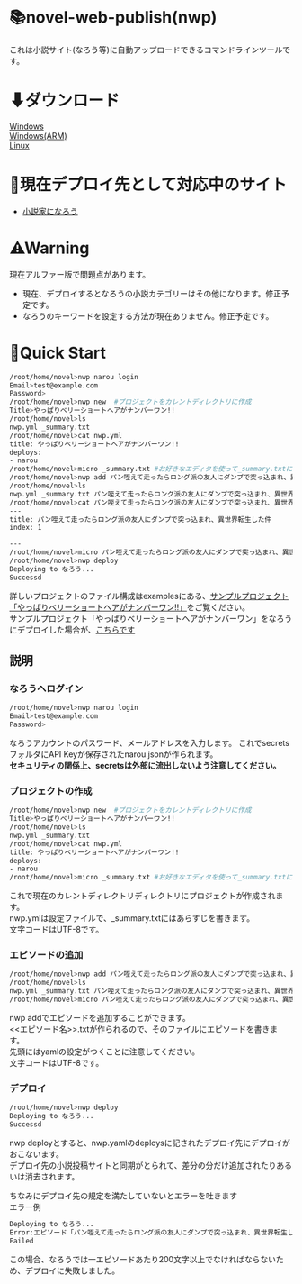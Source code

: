 # 📚novel-web-publish(nwp)
これは小説サイト(なろう等)に自動アップロードできるコマンドラインツールです。

# ⬇ダウンロード
[Windows](https://github.com/PenguinCabinet/novel-web-publish/releases/download/v0.0.12/nwp_windows_x86_64.zip)   
[Windows(ARM)](https://github.com/PenguinCabinet/novel-web-publish/releases/download/v0.0.12/nwp_windows_armv6.zip)   
[Linux](https://github.com/PenguinCabinet/novel-web-publish/releases/download/v0.0.12/nwp_linux_x86_64.tar.gz)

# 📒現在デプロイ先として対応中のサイト
* [小説家になろう](https://syosetu.com/)

# ⚠Warning
現在アルファー版で問題点があります。
* 現在、デプロイするとなろうの小説カテゴリーはその他になります。修正予定です。
* なろうのキーワードを設定する方法が現在ありません。修正予定です。

# 🚀Quick Start
```bash
/root/home/novel>nwp narou login 
Email>test@example.com
Password>
/root/home/novel>nwp new  #プロジェクトをカレントディレクトリに作成
Title>やっぱりベリーショートヘアがナンバーワン!!
/root/home/novel>ls
nwp.yml _summary.txt
/root/home/novel>cat nwp.yml
title: やっぱりベリーショートヘアがナンバーワン!!
deploys:
- narou
/root/home/novel>micro _summary.txt #お好きなエディタを使って_summary.txtにあらすじを書いてください
/root/home/novel>nwp add パン咥えて走ったらロング派の友人にダンプで突っ込まれ、異世界転生した件 #エピソードを作成
/root/home/novel>ls
nwp.yml _summary.txt パン咥えて走ったらロング派の友人にダンプで突っ込まれ、異世界転生した件.txt
/root/home/novel>cat パン咥えて走ったらロング派の友人にダンプで突っ込まれ、異世界転生した件.txt
---
title: パン咥えて走ったらロング派の友人にダンプで突っ込まれ、異世界転生した件
index: 1

---
/root/home/novel>micro パン咥えて走ったらロング派の友人にダンプで突っ込まれ、異世界転生した件.txt #メタデータの下にエピソードの本文を書いてください
/root/home/novel>nwp deploy
Deploying to なろう...
Successd
```

詳しいプロジェクトのファイル構成はexamplesにある、[サンプルプロジェクト「やっぱりベリーショートヘアがナンバーワン!!」](./examples/%E3%82%84%E3%81%A3%E3%81%B1%E3%82%8A%E3%83%99%E3%83%AA%E3%83%BC%E3%82%B7%E3%83%A7%E3%83%BC%E3%83%88%E3%83%98%E3%82%A2%E3%81%8C%E3%83%8A%E3%83%B3%E3%83%90%E3%83%BC%E3%83%AF%E3%83%B3!!/)をご覧ください。  
サンプルプロジェクト「やっぱりベリーショートヘアがナンバーワン」をなろうにデプロイした場合が、[こちらです](https://ncode.syosetu.com/n3082hr/)


## 説明
### なろうへログイン
```bash
/root/home/novel>nwp narou login 
Email>test@example.com
Password>
```
なろうアカウントのパスワード、メールアドレスを入力します。
これでsecretsフォルダにAPI Keyが保存されたnarou.jsonが作られます。  
**セキュリティの関係上、secretsは外部に流出しないよう注意してください。**

### プロジェクトの作成
```bash
/root/home/novel>nwp new  #プロジェクトをカレントディレクトリに作成
Title>やっぱりベリーショートヘアがナンバーワン!!
/root/home/novel>ls
nwp.yml _summary.txt
/root/home/novel>cat nwp.yml
title: やっぱりベリーショートヘアがナンバーワン!!
deploys:
- narou
/root/home/novel>micro _summary.txt #お好きなエディタを使って_summary.txtにあらすじを書いてください
```
これで現在のカレントディレクトリディレクトリにプロジェクトが作成されます。  
nwp.ymlは設定ファイルで、_summary.txtにはあらすじを書きます。  
文字コードはUTF-8です。

### エピソードの追加

```bash
/root/home/novel>nwp add パン咥えて走ったらロング派の友人にダンプで突っ込まれ、異世界転生した件 #エピソードを作成
/root/home/novel>ls
nwp.yml _summary.txt パン咥えて走ったらロング派の友人にダンプで突っ込まれ、異世界転生した件.txt
/root/home/novel>micro パン咥えて走ったらロング派の友人にダンプで突っ込まれ、異世界転生した件.txt #メタデータの下にエピソードの本文を書いてください
```
nwp addでエピソードを追加することができます。  
<<エピソード名>>.txtが作られるので、そのファイルにエピソードを書きます。   
先頭にはyamlの設定がつくことに注意してください。  
文字コードはUTF-8です。

### デプロイ
```bash
/root/home/novel>nwp deploy
Deploying to なろう...
Successd
```
nwp deployとすると、nwp.yamlのdeploysに記されたデプロイ先にデプロイがおこないます。  
デプロイ先の小説投稿サイトと同期がとられて、差分の分だけ追加されたりあるいは消去されます。
    
ちなみにデプロイ先の規定を満たしていないとエラーを吐きます  
エラー例
```bash
Deploying to なろう...
Error:エピソード「パン咥えて走ったらロング派の友人にダンプで突っ込まれ、異世界転生した件」の本文が200文字以下です。エピソードの本文は200文字より大きく70000文字より小さくなければなりません。
Failed
```
この場合、なろうでは一エピソードあたり200文字以上でなければならないため、デプロイに失敗しました。


